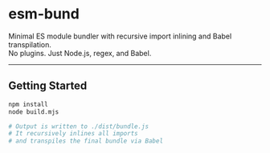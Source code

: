 # esm-bund

Minimal ES module bundler with recursive import inlining and Babel transpilation.  
No plugins. Just Node.js, regex, and Babel.

---

## Getting Started

```bash
npm install
node build.mjs

# Output is written to ./dist/bundle.js
# It recursively inlines all imports
# and transpiles the final bundle via Babel
